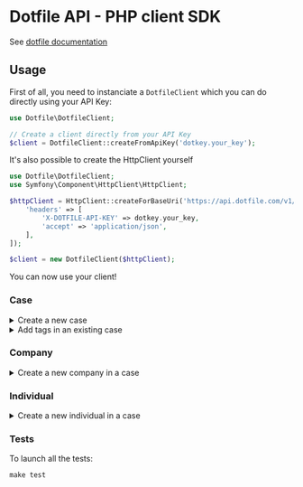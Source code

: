 # Dotfile API - PHP client SDK

See [dotfile documentation](https://docs.dotfile.com/reference/getting-started-1)

## Usage

First of all, you need to instanciate a `DotfileClient` which you can do directly using your API Key:

```php
use Dotfile\DotfileClient;

// Create a client directly from your API Key
$client = DotfileClient::createFromApiKey('dotkey.your_key');
```

It's also possible to create the HttpClient yourself

```php
use Dotfile\DotfileClient;
use Symfony\Component\HttpClient\HttpClient;

$httpClient = HttpClient::createForBaseUri('https://api.dotfile.com/v1/', [
    'headers' => [
        'X-DOTFILE-API-KEY' => dotkey.your_key,
        'accept' => 'application/json',
    ],
]);

$client = new DotfileClient($httpClient);
```

You can now use your client!

### Case

<details>

<summary>Create a new case</summary>

```php
use Dotfile\Model\Case\CaseCreated;
use Dotfile\Model\Case\CaseCreateInput;

$input = new CaseCreateInput();
$input->name = 'This is a new case.';

$caseCreated = $client->case->create($input); // Returns an instance of CaseCreated

echo $caseCreated->name; // Display "This is a new case."
```

See [dotfile documentation](https://docs.dotfile.com/reference/case-create-one).
</details>

<details>

<summary>Add tags in an existing case</summary>

```php
use Dotfile\Model\Case\Tag;

$caseId = '39cbd6d5-4da5-4d94-ae71-84895c5e552a';
$tags = ['A faire'];

$caseTags = $client->case->addTags($caseId, $tags); // Returns an instance of CaseTags

echo $caseTags->tags[0]->label'; // Display "A faire"
```
See [dotfile documentation](https://docs.dotfile.com/reference/case-tag-create-case-tags)
</details>

### Company

<details>

<summary>Create a new company in a case</summary>

```php
use Dotfile\Model\Company\Company;
use Dotfile\Model\Company\CompanyCreateInput;

$input = new CompanyCreateInput();
$input->caseId = 'id-of-the-case';
$input->name = 'This is a new company.';
$input->registrationNumber = '02513194000022';
$input->country = 'FR';

$company = $client->company->create($input); // Returns an instance of Company

echo $company->name; // Display "This is a new company."
```

See [dotfile documentation](https://docs.dotfile.com/reference/company-create-one).

</details>

### Individual

<details>

<summary>Create a new individual in a case</summary>

```php
use Dotfile\Model\Individual\Individual;
use Dotfile\Model\Individual\IndividualCreateInput;

$input = new IndividualCreateInput();
$input->caseId = 'id-of-the-case';
$input->roles = [Role::Shareholder];
$input->firstName = 'Rosa';
$input->lastName = 'Parks';

$individual = $client->individual->create($input); // Returns an instance of Individual

echo $individual->firstName; // Display "Rosa"
echo $individual->lastName; // Display "Parks"
```

See [dotfile documentation](https://docs.dotfile.com/reference/individual-create-one).

</details>

### Tests

To launch all the tests:

```php
make test
```
